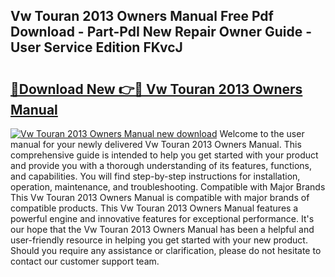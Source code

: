 ## Vw Touran 2013 Owners Manual Free Pdf Download - Part-PdI New Repair Owner Guide - User Service Edition FKvcJ

# <h2><a href="http://cf11106.oget.top/?id=Vw+Touran+2013+Owners+Manual">🔗Download New 👉🔴 Vw Touran 2013 Owners Manual</a></h2>

[![Vw Touran 2013 Owners Manual new download](https://i.imgur.com/5g1atiW.png)](http://cf11106.oget.top/?id=Vw+Touran+2013+Owners+Manual)
Welcome to the user manual for your newly delivered Vw Touran 2013 Owners Manual. This comprehensive guide is intended to help you get started with your product and provide you with a thorough understanding of its features, functions, and capabilities. You will find step-by-step instructions for installation, operation, maintenance, and troubleshooting. Compatible with Major Brands This Vw Touran 2013 Owners Manual is compatible with major brands of compatible products. This Vw Touran 2013 Owners Manual features a powerful engine and innovative features for exceptional performance. It's our hope that the Vw Touran 2013 Owners Manual has been a helpful and user-friendly resource in helping you get started with your new product. Should you require any assistance or clarification, please do not hesitate to contact our customer support team.
